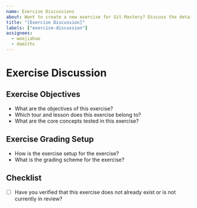 ```yaml
---
name: Exercise Discussions
about: Want to create a new exercise for Git-Mastery? Discuss the details of the exercise with the Git-Mastery team first.
title: "[Exercise Discussion]"
labels: ["exercise-discussion"]
assignees: 
  - woojiahao
  - damithc
---
```


# Exercise Discussion

## Exercise Objectives

- What are the objectives of this exercise?
- Which tour and lesson does this exercise belong to?
- What are the core concepts tested in this exercise?

## Exercise Grading Setup

- How is the exercise setup for the exercise?
- What is the grading scheme for the exercise?

## Checklist

- [ ] Have you verified that this exercise does not already exist or is not currently in review?
